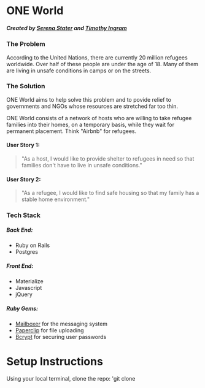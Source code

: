# ONE World

##### Created by [Serena Stater](https://www.linkedin.com/in/serena-stater-912115111) and [Timothy Ingram](https://www.linkedin.com/in/timothy-ingram-40366852)

### The Problem

According to the United Nations, there are currently 20 million refugees worldwide. Over half of these people are under the age of 18. Many of them are living in unsafe conditions in camps or on the streets.

### The Solution

ONE World aims to help solve this problem and to povide relief to governments and NGOs whose resources are stretched far too thin.

ONE World consists of a network of hosts who are willing to take refugee families into their homes, on a temporary basis, while they wait for permanent placement. Think "Airbnb" for refugees.

#### User Story 1:

> "As a host, I would like to provide shelter to refugees in need so that families don't have to live in unsafe conditions."

#### User Story 2:

> "As a refugee, I would like to find safe housing so that my family has a stable home environment."

### Tech Stack

##### Back End: 

- Ruby on Rails
- Postgres 

##### Front End:

- Materialize
- Javascript
- jQuery

##### Ruby Gems:

- [Mailboxer](https://github.com/mailboxer/mailboxer) for the messaging system
- [Paperclip](https://github.com/thoughtbot/paperclip) for file uploading
- [Bcrypt](https://github.com/codahale/bcrypt-ruby) for securing user passwords

# Setup Instructions
 
 Using your local terminal, clone the repo:
 'git clone 

